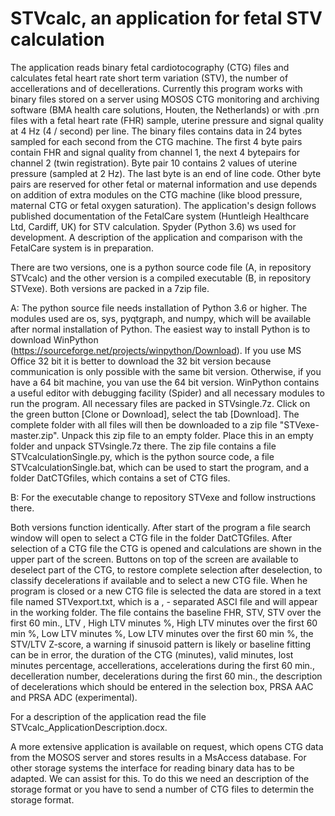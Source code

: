 # STVcalc, an application for fetal STV calculation
The application reads binary fetal cardiotocography (CTG) files and calculates fetal heart rate short term variation (STV), the number of accellerations and of decellerations.
Currently this program works with binary files stored on a server using MOSOS CTG monitoring and archiving software (BMA health care solutions, Houten, the Netherlands) or with .prn files with a fetal heart rate (FHR) sample, uterine pressure and signal quality at 4 Hz (4 / second) per line.
The binary files contains data in 24 bytes sampled for each second from the CTG machine. The first 4 byte pairs contain FHR and signal quality from channel 1, the next 4 bytepairs for channel 2 (twin registration). Byte pair 10 contains 2 values of uterine pressure (sampled at 2 Hz). The last byte is an end of line code. Other byte pairs are reserved for other fetal or maternal information and use depends on addition of extra modules on the CTG machine (like blood pressure, maternal CTG or fetal oxygen saturation).
The application's design follows published documentation of the FetalCare system (Huntleigh Healthcare Ltd, Cardiff, UK) for STV calculation. Spyder (Python 3.6) ws used for development. A description of the application and comparison with the FetalCare system is in preparation.

There are two versions, one is a python source code file (A, in repository STVcalc) and the other version is a compiled executable (B, in repository STVexe). Both versions are packed in a 7zip file.

A: The python source file needs installation of Python 3.6 or higher. The modules used are os, sys, pyqtgraph, and numpy, which will be available after normal installation of Python. The easiest way to install Python is to download WinPython (https://sourceforge.net/projects/winpython/Download). If you use MS Office 32 bit it is better to download the 32 bit version because communication is only possible with the same bit version. Otherwise, if you have a 64 bit machine, you van use the 64 bit version. WinPython contains a useful editor with debugging facility (Spider) and all necessary modules to run the program. 
All necessary files are packed in STVsingle.7z. Click on the green button [Clone or Download], select the tab [Download]. The complete folder with all files will then be downloaded to a zip file "STVexe-master.zip". Unpack this zip file to an empty folder. Place this in an empty folder and unpack STVsingle.7z there. The zip file contains a file STVcalculationSingle.py, which is the python source code, a file STVcalculationSingle.bat, which can be used to start the program, and a folder DatCTGfiles, which contains a set of CTG files.

B: For the executable change to repository STVexe and follow instructions there.

Both versions function identically. 
After start of the program a file search window will open to select a CTG file in the folder DatCTGfiles. After selection of a CTG file the CTG is opened and calculations are shown in the upper part of the screen. Buttons on top of the screen are available to deselect part of the CTG, to restore complete selection after deselection, to classify decelerations if available and to select a new CTG file. When he program is closed or a new CTG file is selected the data are stored in a text file named STVexport.txt, which is a , - separated ASCI file and will appear in the working folder. The file contains the baseline FHR,  STV, STV over the first 60 min., LTV , High LTV minutes %, High LTV minutes over the first 60 min %, Low  LTV minutes %, Low  LTV minutes over the first 60 min %, the STV/LTV Z-score, a warning if sinusoid pattern is likely or baseline fitting can be in error, the duration of the CTG (minutes), valid minutes, lost minutes percentage, accellerations, accelerations during the first 60 min., decelleration number, decelerations during the first 60 min., the description of decelerations which should be entered in the selection box, PRSA AAC and PRSA ADC (experimental).

For a description of the application read the file STVcalc_ApplicationDescription.docx.

A more extensive application is available on request, which opens CTG data from the MOSOS server and stores results in a MsAccess database. For other storage systems the interface for reading binary data has to be adapted. We can assist for this. To do this we need an description of the storage format or you have to send a number of CTG files to determin the storage format.
